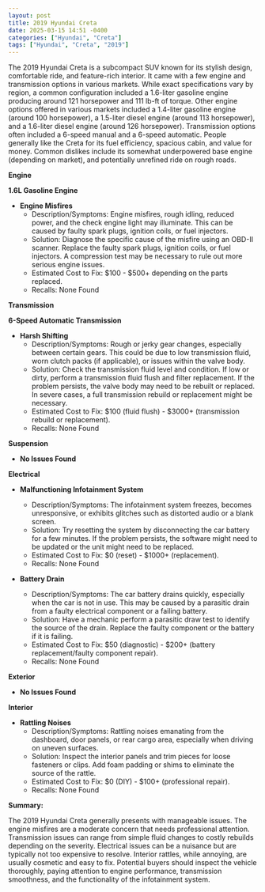 ```yaml
---
layout: post
title: 2019 Hyundai Creta
date: 2025-03-15 14:51 -0400
categories: ["Hyundai", "Creta"]
tags: ["Hyundai", "Creta", "2019"]
---
```

The 2019 Hyundai Creta is a subcompact SUV known for its stylish design, comfortable ride, and feature-rich interior. It came with a few engine and transmission options in various markets. While exact specifications vary by region, a common configuration included a 1.6-liter gasoline engine producing around 121 horsepower and 111 lb-ft of torque. Other engine options offered in various markets included a 1.4-liter gasoline engine (around 100 horsepower), a 1.5-liter diesel engine (around 113 horsepower), and a 1.6-liter diesel engine (around 126 horsepower). Transmission options often included a 6-speed manual and a 6-speed automatic. People generally like the Creta for its fuel efficiency, spacious cabin, and value for money. Common dislikes include its somewhat underpowered base engine (depending on market), and potentially unrefined ride on rough roads.

**Engine**

**1.6L Gasoline Engine**

*   **Engine Misfires**
    *   Description/Symptoms: Engine misfires, rough idling, reduced power, and the check engine light may illuminate. This can be caused by faulty spark plugs, ignition coils, or fuel injectors.
    *   Solution: Diagnose the specific cause of the misfire using an OBD-II scanner. Replace the faulty spark plugs, ignition coils, or fuel injectors. A compression test may be necessary to rule out more serious engine issues.
    *   Estimated Cost to Fix: $100 - $500+ depending on the parts replaced.
    *   Recalls: None Found

**Transmission**

**6-Speed Automatic Transmission**

*   **Harsh Shifting**
    *   Description/Symptoms: Rough or jerky gear changes, especially between certain gears. This could be due to low transmission fluid, worn clutch packs (if applicable), or issues within the valve body.
    *   Solution: Check the transmission fluid level and condition. If low or dirty, perform a transmission fluid flush and filter replacement. If the problem persists, the valve body may need to be rebuilt or replaced. In severe cases, a full transmission rebuild or replacement might be necessary.
    *   Estimated Cost to Fix: $100 (fluid flush) - $3000+ (transmission rebuild or replacement).
    *   Recalls: None Found

**Suspension**

*   **No Issues Found**

**Electrical**

*   **Malfunctioning Infotainment System**
    *   Description/Symptoms: The infotainment system freezes, becomes unresponsive, or exhibits glitches such as distorted audio or a blank screen.
    *   Solution: Try resetting the system by disconnecting the car battery for a few minutes. If the problem persists, the software might need to be updated or the unit might need to be replaced.
    *   Estimated Cost to Fix: $0 (reset) - $1000+ (replacement).
    *   Recalls: None Found

*   **Battery Drain**
    *   Description/Symptoms: The car battery drains quickly, especially when the car is not in use. This may be caused by a parasitic drain from a faulty electrical component or a failing battery.
    *   Solution: Have a mechanic perform a parasitic draw test to identify the source of the drain. Replace the faulty component or the battery if it is failing.
    *   Estimated Cost to Fix: $50 (diagnostic) - $200+ (battery replacement/faulty component repair).
    *   Recalls: None Found

**Exterior**

*   **No Issues Found**

**Interior**

*   **Rattling Noises**
    *   Description/Symptoms: Rattling noises emanating from the dashboard, door panels, or rear cargo area, especially when driving on uneven surfaces.
    *   Solution: Inspect the interior panels and trim pieces for loose fasteners or clips. Add foam padding or shims to eliminate the source of the rattle.
    *   Estimated Cost to Fix: $0 (DIY) - $100+ (professional repair).
    *   Recalls: None Found

**Summary:**

The 2019 Hyundai Creta generally presents with manageable issues. The engine misfires are a moderate concern that needs professional attention. Transmission issues can range from simple fluid changes to costly rebuilds depending on the severity. Electrical issues can be a nuisance but are typically not too expensive to resolve. Interior rattles, while annoying, are usually cosmetic and easy to fix. Potential buyers should inspect the vehicle thoroughly, paying attention to engine performance, transmission smoothness, and the functionality of the infotainment system.

